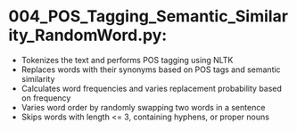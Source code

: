 # 004_POS_Tagging_Semantic_Similarity_RandomWord.py:
- Tokenizes the text and performs POS tagging using NLTK
- Replaces words with their synonyms based on POS tags and semantic similarity
- Calculates word frequencies and varies replacement probability based on frequency
- Varies word order by randomly swapping two words in a sentence
- Skips words with length <= 3, containing hyphens, or proper nouns